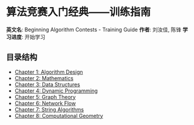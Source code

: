# 算法竞赛入门经典——训练指南

**英文名**: Beginning Algorithm Contests - Training Guide
**作者**: 刘汝佳, 陈锋
**学习进度**: 开始学习

## 目录结构

- [Chapter 1: Algorithm Design](./chapter1/)
- [Chapter 2: Mathematics](./chapter2/)
- [Chapter 3: Data Structures](./chapter3/)
- [Chapter 4: Dynamic Programming](./chapter4/)
- [Chapter 5: Graph Theory](./chapter5/)
- [Chapter 6: Network Flow](./chapter6/)
- [Chapter 7: String Algorithms](./chapter7/)
- [Chapter 8: Computational Geometry](./chapter8/)
